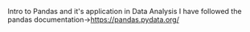 Intro to Pandas and it's application in Data Analysis
I have followed the pandas documentation->https://pandas.pydata.org/
